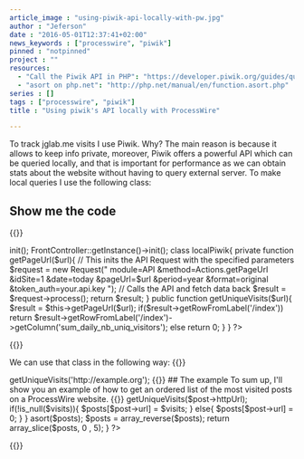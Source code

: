 ```yaml
---
article_image : "using-piwik-api-locally-with-pw.jpg"
author : "Jeferson"
date : "2016-05-01T12:37:41+02:00"
news_keywords : ["processwire", "piwik"]
pinned : "notpinned"
project : ""
resources:
  - "Call the Piwik API in PHP": "https://developer.piwik.org/guides/querying-the-reporting-api#call-the-piwik-api-in-php"
  - "asort on php.net": "http://php.net/manual/en/function.asort.php"
series : []
tags : ["processwire", "piwik"]
title : "Using piwik's API locally with ProcessWire"

---
```

To track jglab.me visits I use Piwik. Why? The main reason is because it allows to keep info private, moreover, Piwik offers a powerful API which can be queried locally, and that is important for performance as we can obtain stats about the website without having to query external server. To make local queries I use the following class:
## Show me the code
{{<highlight php>}}
<?php
use Piwik\API\Request;
use Piwik\FrontController;

define('PIWIK_INCLUDE_PATH', $_SERVER['DOCUMENT_ROOT'] . "/piwik/");
define('PIWIK_USER_PATH', $_SERVER['DOCUMENT_ROOT'] . "/piwik/");
define('PIWIK_ENABLE_DISPATCH', false);
define('PIWIK_ENABLE_ERROR_HANDLER', true);
define('PIWIK_ENABLE_SESSION_START', false);

// if you prefer not to include 'index.php', you must also define here PIWIK_DOCUMENT_ROOT
// and include "libs/upgradephp/upgrade.php" and "core/Loader.php"
require_once PIWIK_INCLUDE_PATH . "/index.php";
require_once PIWIK_INCLUDE_PATH . "/core/API/Request.php";
$environment = new \Piwik\Application\Environment(null);
$environment->init();
FrontController::getInstance()->init();
class localPiwik{
   private function getPageUrl($url){
     // This inits the API Request with the specified parameters
    $request = new Request("
                module=API
              	&method=Actions.getPageUrl
              	&idSite=1
              	&date=today
              	&pageUrl=$url
              	&period=year
              	&format=original
              	&token_auth=your.api.key
                ");
    // Calls the API and fetch data back
    $result = $request->process();
    return $result;
  }

  public function getUniqueVisits($url){
    $result = $this->getPageUrl($url);
    if($result->getRowFromLabel('/index'))
     return $result->getRowFromLabel('/index')->getColumn('sum_daily_nb_uniq_visitors');
    else return 0;
  }
}
?>
{{</highlight>}}

We can use that class in the following way:
{{<highlight php>}}
<?php
include_once('localPiwik.php');
$piwik = new localPiwik();
$visits = $piwik->getUniqueVisits('http://example.org');
{{</highlight>}}

## The example
To sum up, I'll show you an example of how to get an ordered list of the most visited posts on a ProcessWire website.
{{<highlight php>}}
<?php
function top_posts($posts_PW){
    include_once('localPiwik.php');
    $piwik = new localPiwik();
    $posts = array();
    foreach ($posts_PW as $post){
      $visits = $piwik->getUniqueVisits($post->httpUrl);
      if(!is_null($visits)){
        $posts[$post->url] = $visits;
      }
      else{
        $posts[$post->url] = 0;
      }
    }
    asort($posts);
    $posts = array_reverse($posts);
    return array_slice($posts, 0 , 5);
  }
?>
{{</highlight>}}
